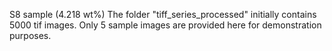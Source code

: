 S8 sample (4.218 wt%)
The folder "tiff_series_processed" initially contains 5000 tif images. Only 5 sample images are provided here for demonstration purposes.
